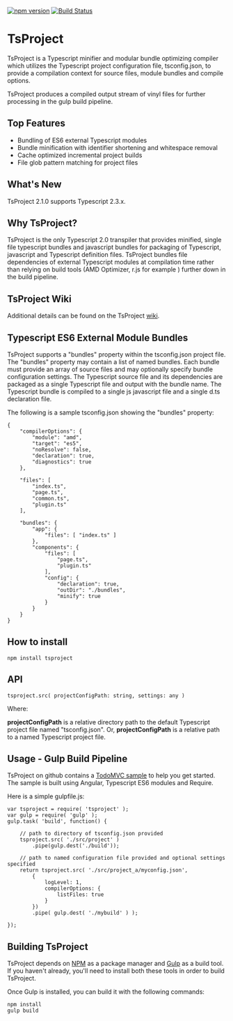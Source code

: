 ﻿[![npm version](https://badge.fury.io/js/tsproject.svg)](http://badge.fury.io/js/tsproject)
﻿[![Build Status](https://travis-ci.org/ToddThomson/tsproject.svg?branch=master)](https://travis-ci.org/ToddThomson/tsproject)
# TsProject
TsProject is a Typescript minifier and modular bundle optimizing compiler which utilizes the Typescript project configuration file, tsconfig.json, to provide a compilation context for source files, module bundles and compile options.

TsProject produces a compiled output stream of vinyl files for further processing in the gulp build pipeline.

## Top Features

* Bundling of ES6 external Typescript modules
* Bundle minification with identifier shortening and whitespace removal
* Cache optimized incremental project builds
* File glob pattern matching for project files
 
## What's New

TsProject 2.1.0 supports Typescript 2.3.x.

## Why TsProject?

TsProject is the only Typescript 2.0 transpiler that provides minified, single file typescript bundles and javascript bundles for packaging of Typescript, javascript and Typescript definition files.
TsProject bundles file dependencies of external Typescript modules at compilation time rather than relying on build tools (AMD Optimizer, r.js for example ) further down in the build pipeline.

## TsProject Wiki

Additional details can be found on the TsProject [wiki](https://github.com/ToddThomson/tsproject/wiki).

## Typescript ES6 External Module Bundles

TsProject supports a "bundles" property within the tsconfig.json project file. The "bundles" property may contain a list of named bundles. Each bundle must provide an array of source files and may optionally specify bundle configuration settings. 
The Typescript source file and its dependencies are packaged as a single Typescript file and output with the bundle name. The Typescript bundle is compiled to a single js javascript file and a single d.ts declaration file.

The following is a sample tsconfig.json showing the "bundles" property:

```
{
    "compilerOptions": {
        "module": "amd",
        "target": "es5",
        "noResolve": false,
        "declaration": true,
        "diagnostics": true
    },

    "files": [
        "index.ts",
        "page.ts",
        "common.ts",
		"plugin.ts"
    ],
    
    "bundles": {
        "app": {
            "files": [ "index.ts" ]
        },
        "components": {
            "files": [
                "page.ts",
                "plugin.ts"
            ],
            "config": {
			    "declaration": true,
                "outDir": "./bundles",
				"minify": true  
            }
        }
    }
}
```

## How to install

```
npm install tsproject
```

## API

    tsproject.src( projectConfigPath: string, settings: any )

Where:

**projectConfigPath** is a relative directory path to the default Typescript project file named "tsconfig.json".
Or,
**projectConfigPath** is a relative path to a named Typescript project file.   

## Usage - Gulp Build Pipeline

TsProject on github contains a [TodoMVC sample](https://github.com/ToddThomson/tsproject/tree/master/TsProjectTodoMVC) to help you get started.
The sample is built using Angular, Typescript ES6 modules and Require.

Here is a simple gulpfile.js:

```
var tsproject = require( 'tsproject' );
var gulp = require( 'gulp' );
gulp.task( 'build', function() {

    // path to directory of tsconfig.json provided
    tsproject.src( './src/project' )
        .pipe(gulp.dest('./build'));

    // path to named configuration file provided and optional settings specified 
    return tsproject.src( './src/project_a/myconfig.json',
		{ 
			logLevel: 1,
			compilerOptions: {
				listFiles: true
			} 
		})
        .pipe( gulp.dest( './mybuild' ) );

});
```

## Building TsProject

TsProject depends on [NPM](https://docs.npmjs.com/) as a package manager and 
[Gulp](https://github.com/gulpjs/gulp/blob/master/docs/getting-started.md) as a build tool. 
If you haven't already, you'll need to install both these tools in order to 
build TsProject.

Once Gulp is installed, you can build it with the following commands:

```
npm install
gulp build
```  

